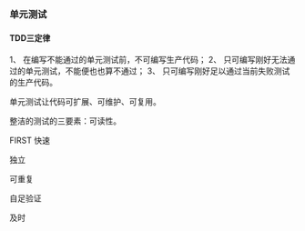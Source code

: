 
###  单元测试

#### TDD三定律

1、 在编写不能通过的单元测试前，不可编写生产代码；
2、 只可编写刚好无法通过的单元测试，不能便也也算不通过；
3、 只可编写刚好足以通过当前失败测试的生产代码。

单元测试让代码可扩展、可维护、可复用。

整洁的测试的三要素：可读性。

FIRST
快速

独立

可重复

自足验证

及时



